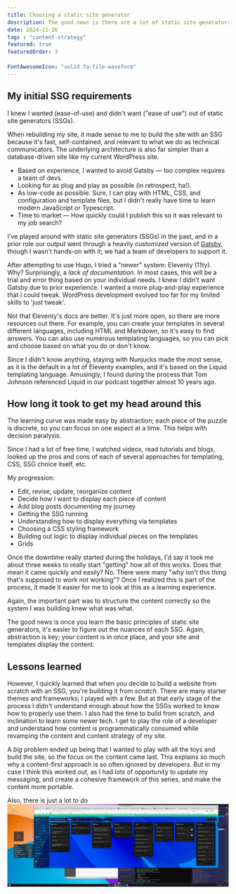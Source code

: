```yaml
---
title: Choosing a static site generator
description: The good news is there are a lot of static site generators to choose from, and that they all work similarly. The bad news is there are a lot of static site generators to choose from, and that they all work similarly.
date: 2024-11-26
tags : "content-strategy"
featured: true
featuredOrder: 3

FontAwesomeIcon: "solid fa-file-waveform"
---
```


## My initial SSG requirements

I knew I wanted (ease-of-use) and didn't want ("ease of use") out of static site generators (SSGs).

When rebuilding my site, it made sense to me to build the site with an SSG because it's fast, self-contained, and relevant to what we do as technical communicators. The underlying architecture is also far simpler than a database-driven site like my current WordPress site.

- Based on experience, I wanted to avoid Gatsby &mdash; too complex requires a team of devs.
- Looking for as plug and play as possible (in retrospect, ha!).
- As low-code as possible. Sure, I can play with HTML, CSS, and configuration and template files, but I didn't really have time to learn modern JavaScript or Typescript.
- Time to market &mdash; How quickly could I publish this so it was relevant to my job search?

I've played around with static site generators (SSGs) in the past, and in a prior role our output went through a heavily customized version of [Gatsby](https://gatsby.js), though I wasn't hands-on with it; we had a team of developers to support it.

After attempting to use Hugo, I tried a "newer" system: Eleventy (11ty). Why? Surprisingly, a *lack of documentation*. In most cases, this will be a trial and error thing based on your individual needs. I knew I didn't want Gatsby due to prior experience. I wanted a more plug-and-play experience that I could tweak. WordPress development evolved too far for my limited skills to 'just tweak'.

Not that Eleventy's docs are better. It's just more open, so there are more resources out there. For example, you can create your templates in several different languages, including HTML and Markdown, so it's easy to find answers. You can also use numerous templating languages, so you can pick and choose based on what you do or don't know.

Since I didn't know anything, staying with Nunjucks made the most sense, as it is the default in a lot of Eleventy examples, and it's based on the Liquid templating language. Amusingly, I found during the process that Tom Johnson referenced Liquid in our podcast together almost 10 years ago.

## How long it took to get my head around this

The learning curve was made easy by abstraction; each piece of the puzzle is discrete, so you can focus on one aspect at a time. This helps with decision paralysis.

Since I had a lot of free time, I watched videos, read tutorials and blogs, looked up the pros and cons of each of several approaches for templating, CSS, SSG choice itself, etc.

My progression:

- Edit, revise, update, reorganize content
- Decide how I want to display each piece of content
- Add blog posts documenting my journey
- Getting the SSG running
- Understanding how to display everything via templates
- Choosing a CSS styling framework
- Building out logic to display individual pieces on the templates
- Grids

Once the downtime really started during the holidays, I'd say it took me about three weeks to really start "getting" how all of this works. Does that mean it came quickly and easily? No. There were many "why isn't this thing that's supposed to work not working"? Once I realized this is part of the process, it made it easier for me to look at this as a learning experience.

Again, the important part was to structure the content correctly so the system I was building knew what was what.

The good news is once you learn the basic principles of static site generators, it's easier to figure out the nuances of each SSG. Again, abstraction is key; your content is in once place, and your site and templates display the content.


## Lessons learned

However, I quickly learned that when you decide to build a website from scratch with an SSG, you're building it from *scratch*. There are many starter themes and frameworks; I played with a few. But at that early stage of the process I didn't understand enough about how the SSGs worked to know how to properly use them. I also had the time to build from scratch, and inclination to learn some newer tech. I get to play the role of a developer and understand how content is programmatically consumed while revamping the content and content strategy of my site.

A *big* problem ended up being that I wanted to play with all the toys and build the site, so the focus on the content came last. This explains so much why a content-first approach is so often ignored by developers. But in my case I think this worked out, as I had lots of opportunity to update my messaging, and create a cohesive framework of this series, and make the content more portable.

Also, there is just a lot *to do*
![Kanban board showing to-do list for site](/assets/images/any-do-kanban-board.png)
